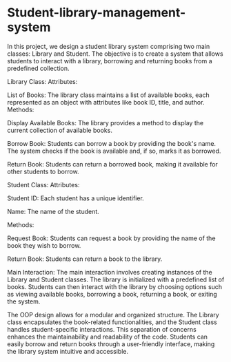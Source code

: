 # Student-library-management-system
In this project, we design a student library system comprising two main classes: Library and Student. The objective is to create a system that allows students to interact with a library, borrowing and returning books from a predefined collection.

Library Class:
Attributes:

List of Books: The library class maintains a list of available books, each represented as an object with attributes like book ID, title, and author.
Methods:

Display Available Books: The library provides a method to display the current collection of available books.

Borrow Book: Students can borrow a book by providing the book's name. The system checks if the book is available and, if so, marks it as borrowed.

Return Book: Students can return a borrowed book, making it available for other students to borrow.

Student Class:
Attributes:

Student ID: Each student has a unique identifier.

Name: The name of the student.

Methods:

Request Book: Students can request a book by providing the name of the book they wish to borrow.

Return Book: Students can return a book to the library.

Main Interaction:
The main interaction involves creating instances of the Library and Student classes. The library is initialized with a predefined list of books. Students can then interact with the library by choosing options such as viewing available books, borrowing a book, returning a book, or exiting the system.

The OOP design allows for a modular and organized structure. The Library class encapsulates the book-related functionalities, and the Student class handles student-specific interactions. This separation of concerns enhances the maintainability and readability of the code. Students can easily borrow and return books through a user-friendly interface, making the library system intuitive and accessible.
